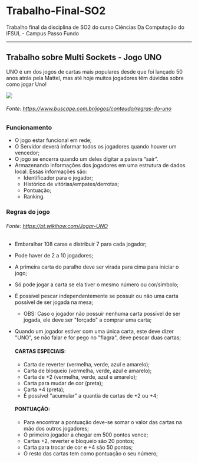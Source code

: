 # Trabalho-Final-SO2
Trabalho final da disciplina de SO2 do curso Ciências Da Computação do IFSUL - Campus Passo Fundo

<hr>

## Trabalho sobre Multi Sockets - Jogo UNO
UNO é um dos jogos de cartas mais populares desde que foi lançado 50 anos atrás pela
Mattel, mas até hoje muitos jogadores têm dúvidas sobre como jogar Uno!

![](https://s.zst.com.br/cms-assets/2022/01/regras-do-uno-capa.webp)
###### Fonte: https://www.buscape.com.br/jogos/conteudo/regras-do-uno

### Funcionamento
* O jogo estar funcional em rede;
* O Servidor deverá informar todos os jogadores quando houver um vencedor;
* O jogo se encerra quando um deles digitar a palavra “sair”.
* Armazenando informações dos jogadores em uma estrutura de dados local. Essas informações são:
  * Identificador para o jogador;
  * Histórico de vitórias/empates/derrotas;
  * Pontuação;
  * Ranking.

### Regras do jogo
###### Fonte: https://pt.wikihow.com/Jogar-UNO
* Embaralhar 108 caras e distribuir 7 para cada jogador;
* Pode haver de 2 a 10 jogadores;
* A primeira carta do paralho deve ser virada para cima para iniciar o jogo;
* Só pode jogar a carta se ela tiver o mesmo número ou cor/símbolo;
* É possível pescar independentemente se possuir ou não uma carta possível de ser jogada na mesa;
  * OBS: Caso o jogador não possuir nenhuma carta possível de ser jogada, ele deve ser "forçado" a comprar uma carta;
* Quando um jogador estiver com uma única carta, este deve dizer "UNO", se não falar e for pego no "flagra", deve pescar duas cartas;

  #### CARTAS ESPECIAIS:
  * Carta de reverter (vermelha, verde, azul e amarelo);
  * Carta de bloqueio (vermelha, verde, azul e amarelo);
  * Carta de +2 (vermelha, verde, azul e amarelo);
  * Carta para mudar de cor (preta);
  * Carta +4 (preta);
  * É possível "acumular" a quantia de cartas de +2 ou +4;


  #### PONTUAÇÃO: 
  * Para encontrar a pontuação deve-se somar o valor das cartas na mão dos outros jogadores;
  * O primeiro jogador a chegar em 500 pontos vence;
  * Cartas +2, reverter e bloqueio são 20 pontos;
  * Carta para trocar de cor e +4 são 50 pontos;
  * O resto das cartas tem como pontuação o seu número;
